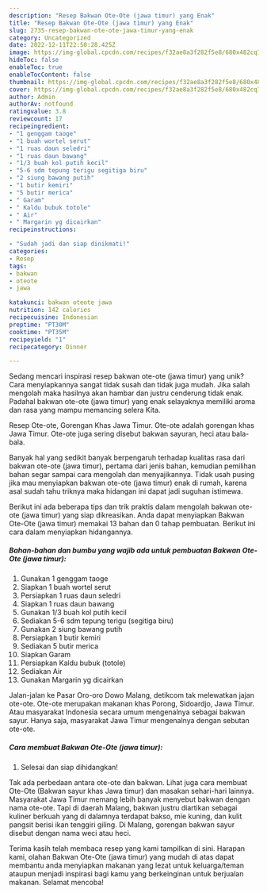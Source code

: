```yaml
---
description: "Resep Bakwan Ote-Ote (jawa timur) yang Enak"
title: "Resep Bakwan Ote-Ote (jawa timur) yang Enak"
slug: 2735-resep-bakwan-ote-ote-jawa-timur-yang-enak
category: Uncategorized
date: 2022-12-11T22:50:28.425Z
image: https://img-global.cpcdn.com/recipes/f32ae8a3f282f5e8/680x482cq70/bakwan-ote-ote-jawa-timur-foto-resep-utama.jpg
hideToc: false
enableToc: true
enableTocContent: false
thumbnail: https://img-global.cpcdn.com/recipes/f32ae8a3f282f5e8/680x482cq70/bakwan-ote-ote-jawa-timur-foto-resep-utama.jpg
cover: https://img-global.cpcdn.com/recipes/f32ae8a3f282f5e8/680x482cq70/bakwan-ote-ote-jawa-timur-foto-resep-utama.jpg
author: Admin
authorAv: notfound
ratingvalue: 3.8
reviewcount: 17
recipeingredient:
- "1 genggam taoge"
- "1 buah wortel serut"
- "1 ruas daun seledri"
- "1 ruas daun bawang"
- "1/3 buah kol putih kecil"
- "5-6 sdm tepung terigu segitiga biru"
- "2 siung bawang putih"
- "1 butir kemiri"
- "5 butir merica"
- " Garam"
- " Kaldu bubuk totole"
- " Air"
- " Margarin yg dicairkan"
recipeinstructions:

- "Sudah jadi dan siap dinikmati!"
categories:
- Resep
tags:
- bakwan
- oteote
- jawa

katakunci: bakwan oteote jawa 
nutrition: 142 calories
recipecuisine: Indonesian
preptime: "PT30M"
cooktime: "PT35M"
recipeyield: "1"
recipecategory: Dinner

---
```





Sedang mencari inspirasi resep bakwan ote-ote (jawa timur) yang unik? Cara menyiapkannya sangat tidak susah dan tidak juga mudah. Jika salah mengolah maka hasilnya akan hambar dan justru cenderung tidak enak. Padahal bakwan ote-ote (jawa timur) yang enak selayaknya memiliki aroma dan rasa yang mampu memancing selera Kita.





Resep Ote-ote, Gorengan Khas Jawa Timur. Ote-ote adalah gorengan khas Jawa Timur. Ote-ote juga sering disebut bakwan sayuran, heci atau bala-bala.

Banyak hal yang sedikit banyak berpengaruh terhadap kualitas rasa dari bakwan ote-ote (jawa timur), pertama dari jenis bahan, kemudian pemilihan bahan segar sampai cara mengolah dan menyajikannya. Tidak usah pusing jika mau menyiapkan bakwan ote-ote (jawa timur) enak di rumah, karena asal sudah tahu triknya maka hidangan ini dapat jadi suguhan istimewa.






Berikut ini ada beberapa tips dan trik praktis dalam mengolah bakwan ote-ote (jawa timur) yang siap dikreasikan. Anda dapat menyiapkan Bakwan Ote-Ote (jawa timur) memakai 13 bahan dan 0 tahap pembuatan. Berikut ini cara dalam menyiapkan hidangannya.

<!--inarticleads1-->

##### Bahan-bahan dan bumbu yang wajib ada untuk pembuatan Bakwan Ote-Ote (jawa timur):

1. Gunakan 1 genggam taoge
1. Siapkan 1 buah wortel serut
1. Persiapkan 1 ruas daun seledri
1. Siapkan 1 ruas daun bawang
1. Gunakan 1/3 buah kol putih kecil
1. Sediakan 5-6 sdm tepung terigu (segitiga biru)
1. Gunakan 2 siung bawang putih
1. Persiapkan 1 butir kemiri
1. Sediakan 5 butir merica
1. Siapkan  Garam
1. Persiapkan  Kaldu bubuk (totole)
1. Sediakan  Air
1. Gunakan  Margarin yg dicairkan


Jalan-jalan ke Pasar Oro-oro Dowo Malang, detikcom tak melewatkan jajan ote-ote. Ote-ote merupakan makanan khas Porong, Sidoardjo, Jawa Timur. Atau masyarakat Indonesia secara umum mengenalnya sebagai bakwan sayur. Hanya saja, masyarakat Jawa Timur mengenalnya dengan sebutan ote-ote. 

<!--inarticleads2-->

##### Cara membuat Bakwan Ote-Ote (jawa timur):


1. Selesai dan siap dihidangkan!

Tak ada perbedaan antara ote-ote dan bakwan. Lihat juga cara membuat Ote-Ote (Bakwan sayur khas Jawa timur) dan masakan sehari-hari lainnya. Masyarakat Jawa Timur memang lebih banyak menyebut bakwan dengan nama ote-ote. Tapi di daerah Malang, bakwan justru diartikan sebagai kuliner berkuah yang di dalamnya terdapat bakso, mie kuning, dan kulit pangsit berisi ikan tenggiri giling. Di Malang, gorengan bakwan sayur disebut dengan nama weci atau heci. 

Terima kasih telah membaca resep yang kami tampilkan di sini. Harapan kami, olahan Bakwan Ote-Ote (jawa timur) yang mudah di atas dapat membantu anda menyiapkan makanan yang lezat untuk keluarga/teman ataupun menjadi inspirasi bagi kamu yang berkeinginan untuk berjualan makanan. Selamat mencoba!
